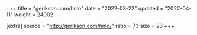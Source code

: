 +++
title = "gerikson.com/hnlo"
date = "2022-03-22"
updated = "2022-04-11"
weight = 24002

[extra]
source = "http://gerikson.com/hnlo/"
ratio = 73
size = 23
+++
